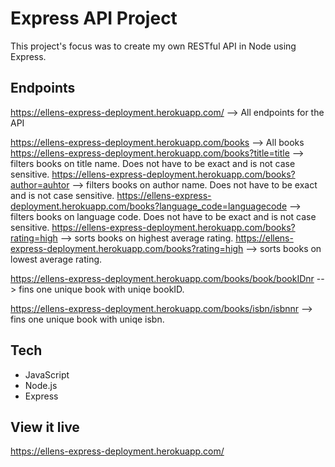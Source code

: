 # Express API Project

This project's focus was to create my own RESTful API in Node using Express. 

## Endpoints

https://ellens-express-deployment.herokuapp.com/ --> All endpoints for the API

https://ellens-express-deployment.herokuapp.com/books --> All books
https://ellens-express-deployment.herokuapp.com/books?title=title --> filters books on title name. Does not have to be exact and is not case sensitive.
https://ellens-express-deployment.herokuapp.com/books?author=auhtor --> filters books on author name. Does not have to be exact and is not case sensitive.
https://ellens-express-deployment.herokuapp.com/books?language_code=languagecode -->  filters books on language code. Does not have to be exact and is not case sensitive.
https://ellens-express-deployment.herokuapp.com/books?rating=high --> sorts books on highest average rating.
https://ellens-express-deployment.herokuapp.com/books?rating=high --> sorts books on lowest average rating.

https://ellens-express-deployment.herokuapp.com/books/book/bookIDnr --> fins one unique book with uniqe bookID.

https://ellens-express-deployment.herokuapp.com/books/isbn/isbnnr --> fins one unique book with uniqe isbn.


## Tech 
- JavaScript
- Node.js
- Express

## View it live
https://ellens-express-deployment.herokuapp.com/

